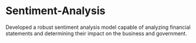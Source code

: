 # Sentiment-Analysis
Developed a robust sentiment analysis model capable of analyzing financial statements and determining their impact on the business and government.
